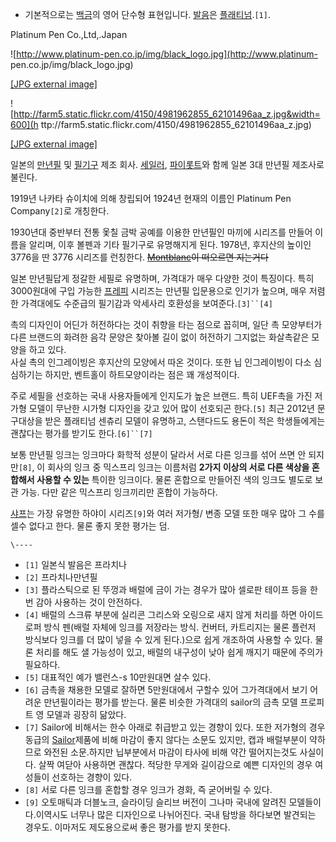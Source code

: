   * 기본적으로는 [백금](%EB%B0%B1%EA%B8%88.md)의 영어 단수형 표현입니다. [발음](%EB%B0%9C%EC%9D%8C.md)은 [플래티넘](%ED%94%8C%EB%9E%98%ED%8B%B0%EB%84%98.md).`[1]`.  

Platinum Pen Co.,Ltd,.Japan  

![http://www.platinum-pen.co.jp/img/black_logo.jpg](http://www.platinum-
pen.co.jp/img/black_logo.jpg)

[[JPG external image]](http://www.platinum-pen.co.jp/img/black_logo.jpg)

  

![http://farm5.static.flickr.com/4150/4981962855_62101496aa_z.jpg&width=600](h
ttp://farm5.static.flickr.com/4150/4981962855_62101496aa_z.jpg)

[[JPG external
image]](http://farm5.static.flickr.com/4150/4981962855_62101496aa_z.jpg)

  
일본의 [만년필](%EB%A7%8C%EB%85%84%ED%95%84.md) 및
[필기구](%ED%95%84%EA%B8%B0%EA%B5%AC.md) 제조 회사. [세일러](Sailor.md),
[파이롯트](%ED%8C%8C%EC%9D%B4%EB%A1%AF%ED%8A%B8.md)와 함께 일본 3대 만년필 제조사로 불린다.

1919년 나카타 슈이치에 의해 창립되어 1924년 현재의 이름인 Platinum Pen Company`[2]`로 개칭한다.

1930년대 중반부터 전통 옻칠 금박 공예를 이용한 만년필인 마끼에 시리즈를 만들어 이름을 알리며, 이후 볼펜과 기타 필기구로 유명해지게
된다. 1978년, 후지산의 높이인 3776을 딴 3776 시리즈를 런칭한다. <del>[Montblanc](Montblanc.md)이
떠오르면 지는거다</del>

일본 만년필답게 정갈한 세필로 유명하며, 가격대가 매우 다양한 것이 특징이다. 특히 3000원대에 구입 가능한
[프레피](%ED%94%84%EB%A0%88%ED%94%BC.md) 시리즈는 만년필 입문용으로 인기가 높으며, 매우 저렴한 가격대에도
수준급의 필기감과 악세사리 호환성을 보여준다.`[3]``[4]`

촉의 디자인이 어딘가 허전하다는 것이 취향을 타는 점으로 꼽히며, 일단 촉 모양부터가 다른 브랜드의 화려한 음각 문양은 찾아볼 길이 없이
허전하기 그지없는 화살촉같은 모양을 하고 있다.  
사실 촉의 인그레이빙은 후지산의 모양에서 따온 것이다. 또한 닙 인그레이빙이 다소 심심하기는 하지만, 벤트홀이 하트모양이라는 점은 꽤
개성적이다.

주로 세필을 선호하는 국내 사용자들에게 인지도가 높은 브랜드. 특히 UEF촉을 가진 저가형 모델이 무난한 시가형 디자인을 갖고 있어 많이
선호되곤 한다.`[5]` 최근 2012년 문구대상을 받은 플래티넘 센츄리 모델이 유명하고, 스탠다드도 용돈이 적은 학생들에게는 괜찮다는
평가를 받기도 한다.`[6]``[7]`

보통 만년필 잉크는 잉크마다 화학적 성분이 달라서 서로 다른 잉크를 섞어 쓰면 안 되지만`[8]`, 이 회사의 잉크 중 믹스프리 잉크는
이름처럼 **2가지 이상의 서로 다른 색상을 혼합해서 사용할 수 있는** 특이한 잉크이다. 물론 혼합으로 만들어진 색의 잉크도 별도로 보관
가능. 다만 같은 믹스프리 잉크끼리만 혼합이 가능하다.

[샤프](%EC%83%A4%ED%94%84.md)는 가장 유명한 하야이 시리즈`[9]`와 여러 저가형/ 변종 모델 또한 매우 많아 그
수를 셀수 없다고 한다. 물론 좋지 못한 평가는 덤.

`\----`

  * `[1]` 일본식 발음은 프라치나
  * `[2]` 프라치나만년필
  * `[3]` 플라스틱으로 된 뚜껑과 배럴에 금이 가는 경우가 많아 셀로판 테이프 등을 한 번 감아 사용하는 것이 안전하다.
  * `[4]` 배럴의 스크류 부분에 실리콘 그리스와 오링으로 새지 않게 처리를 하면 아이드로퍼 방식 펜(배럴 자체에 잉크를 저장라는 방식. 컨버터, 카트리지는 물론 플런저 방식보다 잉크를 더 많이 넣을 수 있게 된다.)으로 쉽게 개조하여 사용할 수 있다. 물론 처리를 해도 샐 가능성이 있고, 배럴의 내구성이 낮아 쉽게 깨지기 때문에 주의가 필요하다.
  * `[5]` 대표적인 예가 밸런스-s 10만원대면 살수 있다. 
  * `[6]` 금촉을 채용한 모델로 잘하면 5만원대에서 구할수 있어 그가격대에서 보기 어려운 만년필이라는 평가를 받는다. 물론 비슷한 가격대의 sailor의 금촉 모델 프로피트 영 모델과 굉장히 닮았다.
  * `[7]` Sailor에 비해서는 한수 아래로 취급받고 있는 경향이 있다. 또한 저가형의 경우 동급의 [Sailor](Sailor.md)제품에 비해 마감이 좋지 않다는 소문도 있지만, 캡과 배럴부분이 약하므로 와전된 소문.하지만 닙부분에서 마감이 타사에 비해 약간 떨어지는것도 사실이다. 살짝 여닫아 사용하면 괜찮다. 적당한 무게와 길이감으로 예쁜 디자인의 경우 여성들이 선호하는 경향이 있다.
  * `[8]` 서로 다른 잉크를 혼합할 경우 잉크가 경화, 즉 굳어버릴 수 있다.
  * `[9]` 오토매틱과 더블노크, 슬라이딩 슬리브 버전이 그나마 국내에 알려진 모델들이다.이역시도 너무나 많은 디자인으로 나뉘어진다. 국내 탐방을 하다보면 발견되는 경우도. 이마저도 제도용으로써 좋은 평가를 받지 못한다.

